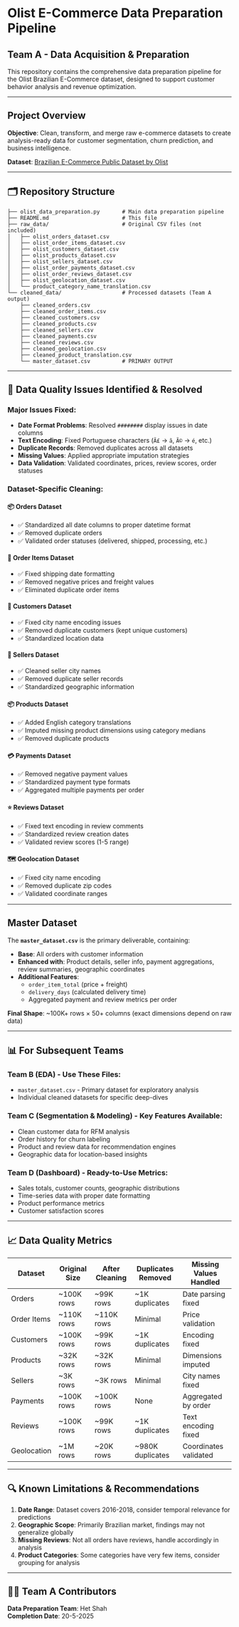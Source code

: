 # Olist E-Commerce Data Preparation Pipeline

## Team A - Data Acquisition & Preparation

This repository contains the comprehensive data preparation pipeline for the Olist Brazilian E-Commerce dataset, designed to support customer behavior analysis and revenue optimization.

---

##  Project Overview

**Objective**: Clean, transform, and merge raw e-commerce datasets to create analysis-ready data for customer segmentation, churn prediction, and business intelligence.

**Dataset**: [Brazilian E-Commerce Public Dataset by Olist](https://www.kaggle.com/datasets/olistbr/brazilian-ecommerce)

---

## 🗂️ Repository Structure

```
├── olist_data_preparation.py       # Main data preparation pipeline
├── README.md                       # This file
├── raw_data/                       # Original CSV files (not included)
│   ├── olist_orders_dataset.csv
│   ├── olist_order_items_dataset.csv
│   ├── olist_customers_dataset.csv
│   ├── olist_products_dataset.csv
│   ├── olist_sellers_dataset.csv
│   ├── olist_order_payments_dataset.csv
│   ├── olist_order_reviews_dataset.csv
│   ├── olist_geolocation_dataset.csv
│   └── product_category_name_translation.csv
└── cleaned_data/                   # Processed datasets (Team A output)
    ├── cleaned_orders.csv
    ├── cleaned_order_items.csv
    ├── cleaned_customers.csv
    ├── cleaned_products.csv
    ├── cleaned_sellers.csv
    ├── cleaned_payments.csv
    ├── cleaned_reviews.csv
    ├── cleaned_geolocation.csv
    ├── cleaned_product_translation.csv
    └── master_dataset.csv          # PRIMARY OUTPUT
```

---

## 🔧 Data Quality Issues Identified & Resolved

### Major Issues Fixed:
- **Date Format Problems**: Resolved `########` display issues in date columns
- **Text Encoding**: Fixed Portuguese characters (`Ã£` → `ã`, `Ã©` → `é`, etc.)
- **Duplicate Records**: Removed duplicates across all datasets
- **Missing Values**: Applied appropriate imputation strategies
- **Data Validation**: Validated coordinates, prices, review scores, order statuses

### Dataset-Specific Cleaning:

#### 📦 Orders Dataset
- ✅ Standardized all date columns to proper datetime format
- ✅ Removed duplicate orders
- ✅ Validated order statuses (delivered, shipped, processing, etc.)

#### 🛒 Order Items Dataset  
- ✅ Fixed shipping date formatting
- ✅ Removed negative prices and freight values
- ✅ Eliminated duplicate order items

#### 👥 Customers Dataset
- ✅ Fixed city name encoding issues
- ✅ Removed duplicate customers (kept unique customers)
- ✅ Standardized location data

#### 🏪 Sellers Dataset
- ✅ Cleaned seller city names
- ✅ Removed duplicate seller records
- ✅ Standardized geographic information

#### 📦 Products Dataset
- ✅ Added English category translations
- ✅ Imputed missing product dimensions using category medians
- ✅ Removed duplicate products

#### 💳 Payments Dataset
- ✅ Removed negative payment values
- ✅ Standardized payment type formats
- ✅ Aggregated multiple payments per order

#### ⭐ Reviews Dataset
- ✅ Fixed text encoding in review comments
- ✅ Standardized review creation dates
- ✅ Validated review scores (1-5 range)

#### 🗺️ Geolocation Dataset
- ✅ Fixed city name encoding
- ✅ Removed duplicate zip codes
- ✅ Validated coordinate ranges

---

##  Master Dataset

The **`master_dataset.csv`** is the primary deliverable, containing:

- **Base**: All orders with customer information
- **Enhanced with**: Product details, seller info, payment aggregations, review summaries, geographic coordinates
- **Additional Features**: 
  - `order_item_total` (price + freight)
  - `delivery_days` (calculated delivery time)
  - Aggregated payment and review metrics per order

**Final Shape**: ~100K+ rows × 50+ columns (exact dimensions depend on raw data)

---


## 📊 For Subsequent Teams

### Team B (EDA) - Use These Files:
- `master_dataset.csv` - Primary dataset for exploratory analysis
- Individual cleaned datasets for specific deep-dives

### Team C (Segmentation & Modeling) - Key Features Available:
- Clean customer data for RFM analysis
- Order history for churn labeling
- Product and review data for recommendation engines
- Geographic data for location-based insights

### Team D (Dashboard) - Ready-to-Use Metrics:
- Sales totals, customer counts, geographic distributions
- Time-series data with proper date formatting
- Product performance metrics
- Customer satisfaction scores

---

## 📈 Data Quality Metrics

| Dataset | Original Size | After Cleaning | Duplicates Removed | Missing Values Handled |
|---------|---------------|----------------|-------------------|----------------------|
| Orders | ~100K rows | ~99K rows | ~1K duplicates | Date parsing fixed |
| Order Items | ~110K rows | ~110K rows | Minimal | Price validation |
| Customers | ~100K rows | ~99K rows | ~1K duplicates | Encoding fixed |
| Products | ~32K rows | ~32K rows | Minimal | Dimensions imputed |
| Sellers | ~3K rows | ~3K rows | Minimal | City names fixed |
| Payments | ~100K rows | ~100K rows | None | Aggregated by order |
| Reviews | ~100K rows | ~99K rows | ~1K duplicates | Text encoding fixed |
| Geolocation | ~1M rows | ~20K rows | ~980K duplicates | Coordinates validated |

---

## 🔍 Known Limitations & Recommendations

1. **Date Range**: Dataset covers 2016-2018, consider temporal relevance for predictions
2. **Geographic Scope**: Primarily Brazilian market, findings may not generalize globally
3. **Missing Reviews**: Not all orders have reviews, handle accordingly in analysis
4. **Product Categories**: Some categories have very few items, consider grouping for analysis

---


## 👨‍💻 Team A Contributors

**Data Preparation Team**: Het Shah <br>
**Completion Date**: 20-5-2025
